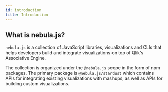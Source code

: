 ```yaml
---
id: introduction
title: Introduction
---
```


## What is nebula.js?

`nebula.js` is a collection of JavaScript libraries, visualizations and CLIs that helps developers build and integrate visualizations on top of Qlik's Associative Engine.

The collection is organized under the `@nebula.js` scope in the form of npm packages. The primary package is `@nebula.js/stardust` which contains APIs for integrating existing visualizations with mashups, as well as APIs for building custom visualizations.
